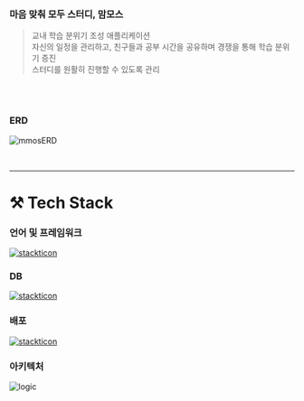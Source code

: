 ### 마음 맞춰 모두 스터디, 맘모스


>교내 학습 분위기 조성 애플리케이션<br>
자신의 일정을 관리하고, 친구들과 공부 시간을 공유하며 경쟁을 통해 학습 분위기 증진<br>
스터디를 원활히 진행할 수 있도록 관리

<BR>
<BR>

### ERD
![mmosERD](https://github.com/Mam-moS/Back-End-v2/assets/96408601/05d90b62-7d15-4482-9fac-cc9e5d8878c7)

<BR>
<hr>


# ⚒️ Tech Stack

### 언어 및 프레임워크

[![stackticon](https://firebasestorage.googleapis.com/v0/b/stackticon-81399.appspot.com/o/images%2F1706683542436?alt=media&token=021defc3-7150-4301-87d8-7631c18e0436)](https://github.com/msdio/stackticon)

### DB
[![stackticon](https://firebasestorage.googleapis.com/v0/b/stackticon-81399.appspot.com/o/images%2F1706683838014?alt=media&token=986c1961-bfac-4148-a303-e0a6b6215d92)](https://github.com/msdio/stackticon)

### 배포
[![stackticon](https://firebasestorage.googleapis.com/v0/b/stackticon-81399.appspot.com/o/images%2F1706684169534?alt=media&token=b7b0a232-fc4b-48f2-9a04-f0854dbbafcc)](https://github.com/msdio/stackticon)

### 아키텍처
![logic](https://github.com/Mam-moS/Back-End-v2/assets/96408601/ddae9b14-0dbb-45e9-82e8-d2d89ac6fe53)



